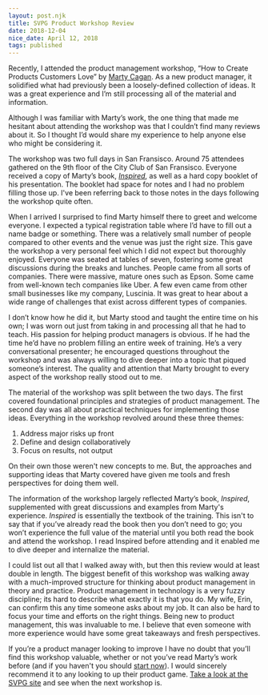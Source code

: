 ```yaml
---
layout: post.njk
title: SVPG Product Workshop Review
date: 2018-12-04
nice_date: April 12, 2018
tags: published
---
```

Recently, I attended the product management workshop, &ldquo;How to Create Products Customers Love&rdquo; by [Marty Cagan](https://twitter.com/cagan "Marty Cagan's Twitter"). As a new product manager, it solidified what had previously been a loosely-defined collection of ideas. It was a great experience and I&rsquo;m still processing all of the material and information.

Although I was familiar with Marty&rsquo;s work, the one thing that made me hesitant about attending the workshop was that I couldn&rsquo;t find many reviews about it. So I thought I&rsquo;d would share my experience to help anyone else who might be considering it.

The workshop was two full days in San Fransisco. Around 75 attendees gathered on the 9th floor of the City Club of San Fransisco. Everyone received a copy of Marty&rsquo;s book, [_Inspired_](http://a.co/51igksw "Inspired by Marty Cagan"), as well as a hard copy booklet of his presentation. The booklet had space for notes and I had no problem filling those up. I've been referring back to those notes in the days following the workshop quite often.

When I arrived I surprised to find Marty himself there to greet and welcome everyone. I expected a typical registration table where I&rsquo;d have to fill out a name badge or something. There was a relatively small number of people compared to other events and the venue was just the right size. This gave the workshop a very personal feel which I did not expect but thoroughly enjoyed. Everyone was seated at tables of seven, fostering some great discussions during the breaks and lunches. People came from all sorts of companies. There were massive, mature ones such as Epson. Some came from well-known tech companies like Uber. A few even came from other small businesses like my company, Luscinia. It was great to hear about a wide range of challenges that exist across different types of companies.

I don&rsquo;t know how he did it, but Marty stood and taught the entire time on his own; I was worn out just from taking in and processing all that he had to teach. His passion for helping product managers is obvious. If he had the time he&rsquo;d have no problem filling an entire week of training. He&rsquo;s a very conversational presenter; he encouraged questions throughout the workshop and was always willing to dive deeper into a topic that piqued someone&rsquo;s interest. The quality and attention that Marty brought to every aspect of the workshop really stood out to me.

The material of the workshop was split between the two days. The first covered foundational principles and strategies of product management. The second day was all about practical techniques for implementing those ideas. Everything in the workshop revolved around these three themes:

1. Address major risks up front
2. Define and design collaboratively
3. Focus on results, not output

On their own those weren't new concepts to me. But, the approaches and supporting ideas that Marty covered have given me tools and fresh perspectives for doing them well.

The information of the workshop largely reflected Marty&rsquo;s book, _Inspired_, supplemented with great discussions and examples from Marty's experience. _Inspired_ is essentially the textbook of the training. This isn't to say that if you&rsquo;ve already read the book then you don&rsquo;t need to go; you won&rsquo;t experience the full value of the material until you both read the book and attend the workshop. I read Inspired before attending and it enabled me to dive deeper and internalize the material.

I could list out all that I walked away with, but then this review would at least double in length. The biggest benefit of this workshop was walking away with a much-improved structure for thinking about product management in theory and practice. Product management in technology is a very fuzzy discipline; its hard to describe what exactly it is that you do. My wife, Erin, can confirm this any time someone asks about my job. It can also be hard to focus your time and efforts on the right things. Being new to product management, this was invaluable to me. I believe that even someone with more experience would have some great takeaways and fresh perspectives.

If you&rsquo;re a product manager looking to improve I have no doubt that you&rsquo;ll find this workshop valuable, whether or not you&rsquo;ve read Marty&rsquo;s work before (and if you haven't you should [start now](https://svpg.com/articles/ "SVPG Blog")). I would sincerely recommend it to any looking to up their product game. [Take a look at the SVPG site](https://svpg.com/public-workshops/ "SVPG Public Workshops") and see when the next workshop is.
